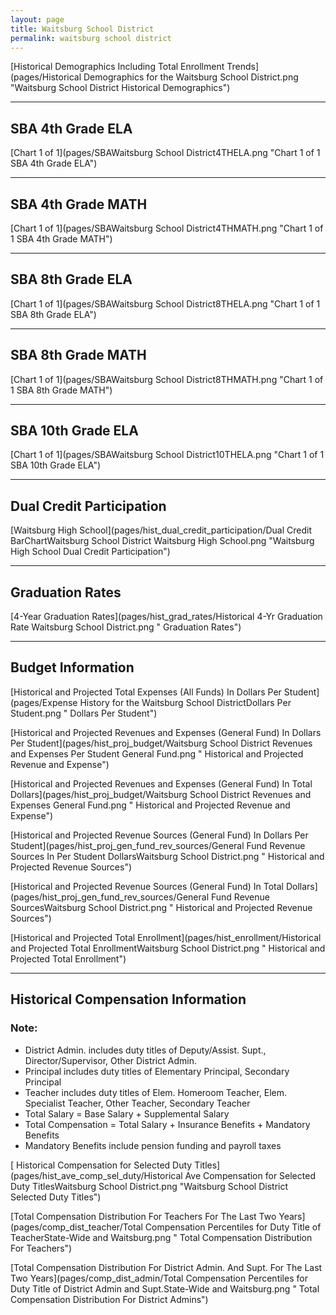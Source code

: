 ```yaml
---
layout: page
title: Waitsburg School District
permalink: waitsburg school district
---
```



[Historical Demographics Including Total Enrollment Trends](pages/Historical Demographics for the Waitsburg School District.png "Waitsburg School District Historical Demographics")

___

## SBA 4th Grade ELA

[Chart 1 of 1](pages/SBAWaitsburg School District4THELA.png "Chart 1 of 1 SBA 4th Grade ELA")


___

## SBA 4th Grade MATH

[Chart 1 of 1](pages/SBAWaitsburg School District4THMATH.png "Chart 1 of 1 SBA 4th Grade MATH")


___

## SBA 8th Grade ELA

[Chart 1 of 1](pages/SBAWaitsburg School District8THELA.png "Chart 1 of 1 SBA 8th Grade ELA")


___

## SBA 8th Grade MATH

[Chart 1 of 1](pages/SBAWaitsburg School District8THMATH.png "Chart 1 of 1 SBA 8th Grade MATH")


___

## SBA 10th Grade ELA

[Chart 1 of 1](pages/SBAWaitsburg School District10THELA.png "Chart 1 of 1 SBA 10th Grade ELA")


___

## Dual Credit Participation

[Waitsburg High School](pages/hist_dual_credit_participation/Dual Credit BarChartWaitsburg School District Waitsburg High School.png "Waitsburg High School Dual Credit Participation")


___

## Graduation Rates

[4-Year Graduation Rates](pages/hist_grad_rates/Historical 4-Yr Graduation Rate Waitsburg School District.png " Graduation Rates")


___

## Budget Information

[Historical and Projected Total Expenses (All Funds) In Dollars Per Student](pages/Expense History for the Waitsburg School DistrictDollars Per Student.png " Dollars Per Student")

[Historical and Projected Revenues and Expenses (General Fund) In Dollars Per Student](pages/hist_proj_budget/Waitsburg School District Revenues and Expenses Per Student General Fund.png " Historical and Projected Revenue and Expense")

[Historical and Projected Revenues and Expenses (General Fund) In Total Dollars](pages/hist_proj_budget/Waitsburg School District Revenues and Expenses General Fund.png " Historical and Projected Revenue and Expense")

[Historical and Projected Revenue Sources (General Fund) In Dollars Per Student](pages/hist_proj_gen_fund_rev_sources/General Fund Revenue Sources In Per Student DollarsWaitsburg School District.png " Historical and Projected Revenue Sources")

[Historical and Projected Revenue Sources (General Fund) In Total Dollars](pages/hist_proj_gen_fund_rev_sources/General Fund Revenue SourcesWaitsburg School District.png " Historical and Projected Revenue Sources")

[Historical and Projected Total Enrollment](pages/hist_enrollment/Historical and Projected Total EnrollmentWaitsburg School District.png " Historical and Projected Total Enrollment")


___

## Historical Compensation Information
### Note:
- District Admin. includes duty titles of Deputy/Assist. Supt., Director/Supervisor, Other District Admin.
- Principal includes duty titles of Elementary Principal, Secondary Principal
- Teacher includes duty titles of Elem. Homeroom Teacher, Elem. Specialist Teacher, Other Teacher, Secondary Teacher
- Total Salary = Base Salary + Supplemental Salary
- Total Compensation = Total Salary + Insurance Benefits + Mandatory Benefits
- Mandatory Benefits include pension funding and payroll taxes

[ Historical Compensation for Selected Duty Titles](pages/hist_ave_comp_sel_duty/Historical Ave Compensation for Selected Duty TitlesWaitsburg School District.png "Waitsburg School District Selected Duty Titles")

[Total Compensation Distribution For Teachers For The Last Two Years](pages/comp_dist_teacher/Total Compensation Percentiles for Duty Title of TeacherState-Wide and Waitsburg.png " Total Compensation Distribution For Teachers")

[Total Compensation Distribution For District Admin. And Supt. For The Last Two Years](pages/comp_dist_admin/Total Compensation Percentiles for Duty Title of District Admin and Supt.State-Wide and Waitsburg.png " Total Compensation Distribution For District Admins")

